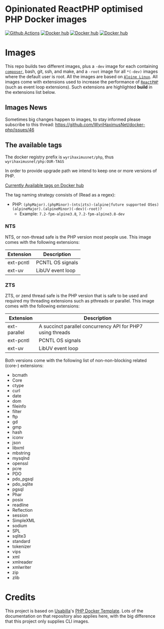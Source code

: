 # Opinionated ReactPHP optimised PHP Docker images

[![Github Actions](https://github.com/WyriHaximusNet/docker-php/workflows/Continuous%20Integration/badge.svg)](https://github.com/wyrihaximusnet/docker-php/actions)
[![Docker hub](https://img.shields.io/badge/Docker%20Hub-00a5c9.svg?logo=docker&style=flat&color=00a5c9&labelColor=00a5c9&logoColor=white)](https://hub.docker.com/r/wyrihaximusnet/php/)
[![Docker hub](https://img.shields.io/docker/pulls/wyrihaximusnet/php.svg?color=00a5c9&labelColor=03566a)](https://hub.docker.com/r/wyrihaximusnet/php/)
[![Docker hub](https://img.shields.io/microbadger/image-size/wyrihaximusnet/php/7.3-zts-alpine3.10.svg?color=00a5c9&labelColor=03566a)](https://hub.docker.com/r/wyrihaximusnet/php/)

# Images

This repo builds two different images, plus a `-dev` image for each containing [`composer`](https://getcomposer.org/), 
bash, git, ssh, and make, and a `-root` image for all `*(-dev)` images where the default user is root. All the images 
are based on [`Alpine Linux`](https://alpinelinux.org/). All images come with extensions used to increase the 
performance of [`ReactPHP`](https://reactphp.org/) (such as event loop extensions). Such extensions are highlighted 
**build** in the extensions list below.

## Images News

Sometimes big changes happen to images, to stay informed please subscribe to this thread: https://github.com/WyriHaximusNet/docker-php/issues/46

## The available tags

The docker registry prefix is `wyrihaximusnet/php`, thus `wyrihaximusnet/php:OUR-TAGS`

In order to provide upgrade path we intend to keep one or more versions of PHP.

[Currently Available tags on Docker hub](https://hub.docker.com/r/wyrihaximusnet/php/tags/)

The tag naming strategy consists of (Read as a regex):

- PHP: `(phpMajor).(phpMinor)-(nts|zts)-(alpine|future supported OSes)(alpineMajor).(alpineMinor)(-dev)(-root)?`
  - Example: `7.2-fpm-alpine3.8`, `7.2-fpm-alpine3.8-dev`


### NTS

NTS, or non-thread safe is the PHP version most people use. This image comes with the following extensions:

| Extension    | Description      |
|--------------|------------------|
| ext-pcntl    | PCNTL OS signals |
| ext-uv       | LibUV event loop |

### ZTS

ZTS, or zend thread safe is the PHP version that is safe to be used and required my threading extensions such as 
pthreads or parallel. This image comes with the following extensions:

| Extension    | Description                                                |
|--------------|------------------------------------------------------------|
| ext-parallel | A succinct parallel concurrency API for PHP7 using threads |
| ext-pcntl    | PCNTL OS signals                                           |
| ext-uv       | LibUV event loop                                           |

Both versions come with the following list of non-non-blocking related (core-) extensions:

* bcmath
* Core
* ctype
* curl
* date
* dom
* fileinfo
* filter
* ftp
* gd
* gmp
* hash
* iconv
* json
* libxml
* mbstring
* mysqlnd
* openssl
* pcre
* PDO
* pdo_pgsql
* pdo_sqlite
* pgsql
* Phar
* posix
* readline
* Reflection
* session
* SimpleXML
* sodium
* SPL
* sqlite3
* standard
* tokenizer
* vips
* xml
* xmlreader
* xmlwriter
* zip
* zlib

# Credits

This project is based on [Usabilla](https://usabilla.com/)'s [PHP Docker Template](https://github.com/usabilla/php-docker-template).
Lots of the documentation on that repository also applies here, with the big difference that this project only 
supplies CLI images.

